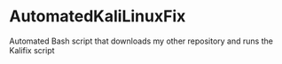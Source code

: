 # AutomatedKaliLinuxFix
Automated Bash script that downloads my other repository and runs the Kalifix script
